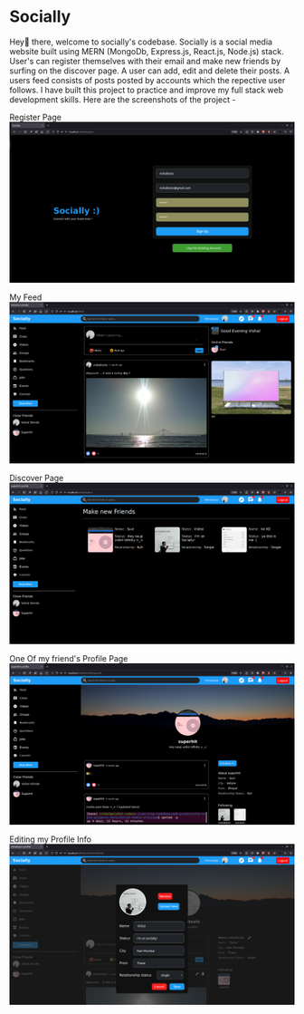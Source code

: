# Socially
Hey👋 there, welcome to socially's codebase. Socially is a social media website built using MERN (MongoDb, Express.js, React.js, Node.js) stack. User's can register themselves with their email and make new friends by surfing on the discover page. A user can add, edit and delete their posts. A users feed consists of posts posted by accounts which the repective user follows. I have built this project to practice and improve my full stack web development skills. Here are the screenshots of the project -

Register Page
<img src="repoImages/register.png">
<br>

My Feed
<img src="repoImages/feed.png">
<br>

Discover Page
<img src="repoImages/discover.png">
<br>

One Of my friend's Profile Page
<img src="repoImages/friendsProfile.png">
<br>

Editing my Profile Info
<img src="repoImages/editprofile.png">
